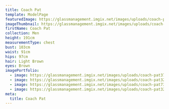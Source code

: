 ```yaml
---
title: Coach Pat
template: ModelPage
featuredImage: https://glassmanagement.imgix.net/images/uploads/coach-pat46578908765.jpg
imageThumbnail: https://glassmanagement.imgix.net/images/uploads/coach-pat3289477.jpg
firstName: Coach Pat
collection: Men
height: 191cm
measurementType: chest
bust: 103cm
waist: 91cm
hips: 97cm
hair: Light Brown
eyes: Brown
imagePortfolio:
  - image: https://glassmanagement.imgix.net/images/uploads/coach-pat378329.jpg
  - image: https://glassmanagement.imgix.net/images/uploads/coach-pat3289477.jpg
  - image: https://glassmanagement.imgix.net/images/uploads/coach-pat732890.jpg
  - image: https://glassmanagement.imgix.net/images/uploads/coach-pat324987.jpg
meta:
  title: Coach Pat
---
```


